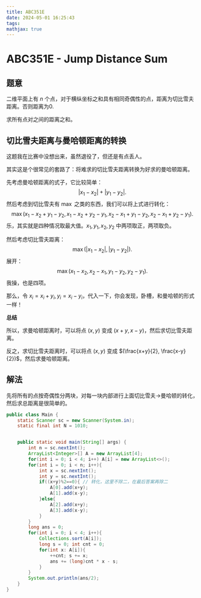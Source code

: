```yaml
---
title: ABC351E
date: 2024-05-01 16:25:43
tags:
mathjax: true
---
```


# **ABC351E - Jump Distance Sum**

## 题意

二维平面上有 $n$ 个点，对于横纵坐标之和具有相同奇偶性的点，距离为切比雪夫距离。否则距离为0.

求所有点对之间的距离之和。

## 切比雪夫距离与曼哈顿距离的转换

这题我在比赛中没想出来，虽然退役了，但还是有点丢人。

其实这是个很常见的套路了：将难求的切比雪夫距离转换为好求的曼哈顿距离。

先考虑曼哈顿距离的式子，它比较简单：
$$
|x_1-x_2|+|y_1-y_2|.
$$
然后考虑到切比雪夫有 $\max$ 之类的东西，我们可以将上式进行转化：
$$
\max{(x_1-x_2+y_1-y_2,x_1-x_2+y_2-y_1,x_2-x_1+y_1-y_2,x_2-x_1+y_2-y_1)}.
$$
乐，其实就是四种情况取最大值。$x_1,y_1,x_2,y_2$ 中两项取正，两项取负。

然后考虑切比雪夫距离：
$$
\max{(|x_1-x_2|,|y_1-y_2|)}.
$$
展开：
$$
\max{(x_1-x_2,x_2-x_1,y_1-y_2,y_2-y_1)}.
$$
我操，也是四项。

那么，令 $x_i=x_i+y_i, y_i=x_i-y_i$，代入一下，你会发现，卧槽，和曼哈顿的形式一样！

**总结**

所以，求曼哈顿距离时，可以将点 $(x,y)$ 变成 $(x+y,x-y)$，然后求切比雪夫距离。

反之，求切比雪夫距离时，可以将点 $(x,y)$ 变成 $(\frac{x+y}{2}, \frac{x-y}{2})$，然后求曼哈顿距离。

## 解法

先将所有的点按奇偶性分两块，对每一块内部进行上面切比雪夫->曼哈顿的转化，然后求总距离是很简单的。

```java
public class Main {
    static Scanner sc = new Scanner(System.in);
    static final int N = 1010;


    public static void main(String[] args) {
        int n = sc.nextInt();
        ArrayList<Integer>[] A = new ArrayList[4];
        for(int i = 0; i < 4; i++) A[i] = new ArrayList<>();
        for(int i = 0; i < n; i++){
            int x = sc.nextInt();
            int y = sc.nextInt();
            if((x+y)%2==0){ // 转化，这里不除二，在最后答案再除二
                A[0].add(x+y);
                A[1].add(x-y);
            }else{
                A[2].add(x+y);
                A[3].add(x-y);
            }
        }
        long ans = 0;
        for(int i = 0; i < 4; i++){
            Collections.sort(A[i]);
            long s = 0; int cnt = 0;
            for(int x: A[i]){
                ++cnt; s += x;
                ans += (long)cnt * x - s;
            }
        }
        System.out.println(ans/2);
    }
}
```

